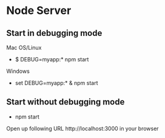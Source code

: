 
# Node Server

<h2>Start in debugging mode</h2>

Mac OS/Linux 

 - $ DEBUG=myapp:* npm start

Windows 

 - set DEBUG=myapp:* & npm start


<h2>Start without debugging mode</h2>

 - npm start


Open up following URL http://localhost:3000 in your browser
